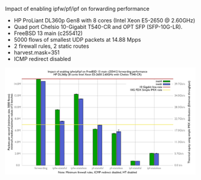 Impact of enabling ipfw/pf/ipf on forwarding performance
  - HP ProLiant DL360p Gen8 with 8 cores (Intel Xeon E5-2650 @ 2.60GHz)
  - Quad port Chelsio 10-Gigabit T540-CR and OPT SFP (SFP-10G-LR).
  - FreeBSD 13 main (c255412)
  - 5000 flows of smallest UDP packets at 14.88 Mpps
  - 2 firewall rules, 2 static routes
  - harvest.mask=351
  - ICMP redirect disabled

![Impact of enabling ipfw/pf/ipf on forwarding performance on tunned FreeBSD 13 main c255412](graph.png)
